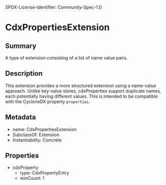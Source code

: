 SPDX-License-Identifier: Community-Spec-1.0

# CdxPropertiesExtension

## Summary

A type of extension consisting of a list of name value pairs.

## Description

This extension provides a more structured extension using a name-value approach.
Unlike key-value stores, cdxProperties support duplicate names, each potentially having different values.
This is intended to be compatible with the CycloneDX property `properties`.

## Metadata

- name: CdxPropertiesExtension
- SubclassOf: Extension
- Instantiability: Concrete

## Properties

- cdxProperty
  - type: CdxPropertyEntry
  - minCount: 1
